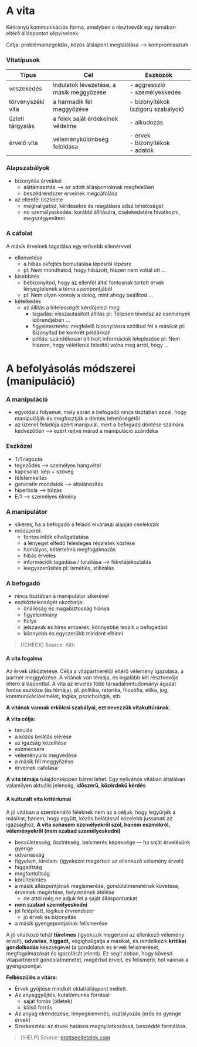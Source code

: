 # A vita

Kétirányú kommunikációs forma, amelyben a résztvevők egy témában eltérő álláspontot képviselnek.

Célja: problémamegoldás, közös álláspont megtalálása —> kompromisszum

### Vitatípusok


| Típus             | Cél                                      | Eszközök                              |
| ----------------- | ---------------------------------------- | ------------------------------------- |
| veszekedés        | indulatok levezetése, a másik meggyőzése | - aggresszió<br>- személyeskedés      |
| törvényszéki vita | a harmadik fél meggyőzése                | - bizonyítékok (szigorú szabályok)    |
| üzleti tárgyalás  | a felek saját érdekeinek védelme         | - alkudozás                           |
| érvelő vita       | véleménykülönbség feloldása              | - érvek<br>- bizonyítékok<br>- adatok |

### Alapszabályok

- bizonyítás érvekkel
	- alátámasztás —> az adott álláspontoknak megfelelően
	- beszédrendszer érveinek megcáfolása
- az ellenfél tisztelete
	- meghallgatod, kérdésekre és reagálásra adsz lehetőséget
	- no személyeskedés: korábbi állítására, cselekedetére hivatkozni, megszégyeníteni

### A cáfolat

A másik érveinek tagadása egy erősebb ellenérvvel

- ellenvetése
	- a hibás okfejtés bemutatása lépésről lépésre
	- pl: Nem mondhatod, hogy hibázott, hiszen nem voltál ott …
- kisebbítés
	- bebizonyítod, hogy az ellenfél által fontosnak tartott érvek lényegtelenek a téma szempontjából
	- pl: Nem olyan komoly a dolog, mint ahogy beállítod …
- kételkedés
	- az állítás a hitelességét kérdőjelezi meg
		- tagadás: visszautasított állítás
			pl: Teljesen tévedsz az események időrendjében …
		- figyelmeztetés: megfelelő bizonyításra szólítod fel a másikat
			pl: Bizonyítsd be konkrét példákkal!
		- pótlás: szándékosan eltitkolt információk leleplezése
			pl: Nem hiszem, hogy véletlenül feledtél volna meg arról, hogy …

# A befolyásolás módszerei (manipuláció)

### A manipuláció

- egyoldalú folyamat, mely során a befogadó nincs tisztában azzal, hogy manipulálják és megfosztják a döntés lehetőségétől
- az üzenet feladója azért manipulál, mert a befogadó döntése számára kedvezőtlen
	—> ezért rejtve marad a manipuláció szándéka

### Eszközei

- T/1 ragozás
- tegeződés —> személyes hangvétel
- kapcsolat: kép + szöveg
- félelemkeltés
- generatív mondatok –> általánosítás
- hiperbola —> túlzás
- E/1 —> személyes élmény

### A manipulátor

- sikeres, ha a befogadó a feladó elvárásai alapján cselekszik
- módszerei:
	- fontos infók elhallgattatása
	- a lényeget elfedő felesleges részletek közlése
	- homályos, kétértelmű megfogalmazás
	- hibás érvelés
	- információk tagadása / torzítása
		—> félretájékoztatás
	- leegyszerűsítés
		pl: ismétlés, stilizálás

### A befogadó

- nincs tisztában a manipulátor sikerével
- eszköztelenségét okozhatja:
	- önállóság és magabiztosság hiánya
	- figyelemhiány
	- hülye
	- jelszavak és híres emberek: könnyebbé teszik a befogadást
	- könnyebb és egyszerűbb mindent elhinni

> [!CHECK] Source: Kitti

#### A vita fogalma

Az érvek ütköztetése. Célja a vitapartnerétől eltérő vélemény igazolása, a partner meggyőzése. A vitának van témája, és legalább két résztvevője eltérő állásponttal. A vita az érvelés több társadalomtudományi ágazat fontos eszköze (és témája), pl. politika, retorika, filozófia, etika, jog, kommunikációelmélet, logika, pszichológia, stb.

**A vitának vannak erkölcsi szabályai, ezt nevezzük vitakultúrának.**

**A vita célja:**

- tanulás
- a közös belátás elérése
- az igazság közelítése
- eszmecsere
- véleményünk megvédése
- a másik fél meggyőzése
- érveinek cáfolása

**A vita témája** tulajdonképpen bármi lehet. Egy nyilvános vitában általában valamilyen aktuális jelenség, **időszerű, közérdekű kérdés**

#### A kulturált vita kritériumai

A jó vitában a szembenálló feleknek nem az a céljuk, hogy legyűrjék a másikat, hanem, hogy együtt, közös belátással közelebb jussanak az igazsághoz. **A vita sohasem személyekről szól, hanem eszmékről, véleményekről (nem szabad személyeskedni)**

- becsületesség, őszinteség, beismerés képessége — ha saját érvelésünk gyenge
- udvariasság
- figyelem, türelem: (igyekezni megérteni az ellenkező vélemény érveit)
- higgadtság
- megfontoltság
- körültekintés
- a másik álláspontjának megismerése, gondolatmenetének követése, érveinek megértése, helyzetének átélése
    - de attól még ne adjuk fel a saját álláspontunkat
- **nem szabad személyeskedni**
- jól felépített, logikus érvrendszer
    - jó érvek és bizonyítás
- a másik gyengepontjainak felismerése

A jó vitatkozó tehát **türelmes** (igyekszik megérteni az ellenkező vélemény érveit), **udvarias**, **higgadt**, végighallgatja a másikat, és rendelkezik **kritikai gondolkodás** készségével (a gondolatok és érvek felismerését, megfogalmazását és igazolását jelenti). Ez segít abban, hogy kövesd vitapartnered gondolatmenetét, megértsd érveit, és felismerd, hol vannak a gyengepontjai.  

**Felkészülés a vitára:**
- Érvek gyűjtése mindkét oldal/álláspont mellett. 
- Az anyaggyűjtés, kutatómunka forrásai: 
	- saját forrás (ötletek)
	- külső forrás
- Az anyag elrendezése, lényegkiemelés, osztályozás (erős és gyenge érvek)
- Szerkesztés: az érvek hatásos megnyilatkozássá, beszéddé formálása.

> [!HELP] Source: [erettsegitetelek.com](https://erettsegitetelek.com/2021/01/a-kulturalt-vitatkozas-kriteriumai-vita-ertelmezese/)

